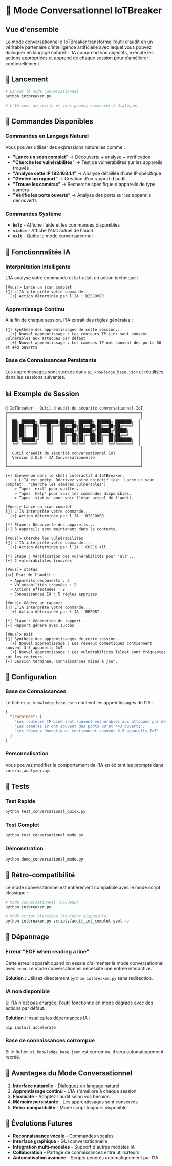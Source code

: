 # 🤖 Mode Conversationnel IoTBreaker

## Vue d'ensemble

Le mode conversationnel d'IoTBreaker transforme l'outil d'audit en un véritable partenaire d'intelligence artificielle avec lequel vous pouvez dialoguer en langage naturel. L'IA comprend vos objectifs, exécute les actions appropriées et apprend de chaque session pour s'améliorer continuellement.

## 🚀 Lancement

```bash
# Lancez le mode conversationnel
python iotbreaker.py

# L'IA vous accueille et vous pouvez commencer à dialoguer
```

## 💬 Commandes Disponibles

### Commandes en Langage Naturel

Vous pouvez utiliser des expressions naturelles comme :

- **"Lance un scan complet"** → Découverte + analyse + vérification
- **"Cherche les vulnérabilités"** → Test de vulnérabilités sur les appareils trouvés
- **"Analyse cette IP 192.168.1.1"** → Analyse détaillée d'une IP spécifique
- **"Génère un rapport"** → Création d'un rapport d'audit
- **"Trouve les caméras"** → Recherche spécifique d'appareils de type caméra
- **"Vérifie les ports ouverts"** → Analyse des ports sur les appareils découverts

### Commandes Système

- **`help`** - Affiche l'aide et les commandes disponibles
- **`status`** - Affiche l'état actuel de l'audit
- **`exit`** - Quitte le mode conversationnel

## 🧠 Fonctionnalités IA

### Interprétation Intelligente

L'IA analyse votre commande et la traduit en action technique :

```
[Vous]> Lance un scan complet
[🧠] L'IA interprète votre commande...
  [+] Action déterminée par l'IA : DISCOVER
```

### Apprentissage Continu

À la fin de chaque session, l'IA extrait des règles générales :

```
[🧠] Synthèse des apprentissages de cette session...
  [+] Nouvel apprentissage : Les routeurs TP-Link sont souvent vulnérables aux attaques par défaut
  [+] Nouvel apprentissage : Les caméras IP ont souvent des ports 80 et 443 ouverts
```

### Base de Connaissances Persistante

Les apprentissages sont stockés dans `ai_knowledge_base.json` et réutilisés dans les sessions suivantes.

## 📊 Exemple de Session

```
🤖 IoTBreaker - Outil d'audit de sécurité conversationnel IoT
╔══════════════════════════════════════════════════════════╗
║                                                          ║
║  ██╗ ██████╗ ████████╗██████╗ ██████╗ ██████╗ ███████╗  ║
║  ██║██╔═══██╗╚══██╔══╝██╔══██╗██╔══██╗██╔══██╗██╔════╝  ║
║  ██║██║   ██║   ██║   ██████╔╝██████╔╝██████╔╝█████╗    ║
║  ██║██║   ██║   ██║   ██╔══██╗██╔══██╗██╔══██╗██╔══╝    ║
║  ██║╚██████╔╝   ██║   ██║  ██║██║  ██║██║  ██║███████╗  ║
║  ╚═╝ ╚═════╝    ╚═╝   ╚═╝  ╚═╝╚═╝  ╚═╝╚═╝  ╚═╝╚══════╝  ║
║                                                          ║
║  Outil d'audit de sécurité conversationnel IoT           ║
║  Version 3.0.0 - IA Conversationnelle                    ║
║                                                          ║
╚══════════════════════════════════════════════════════════╝

[+] Bienvenue dans le shell interactif d'IoTBreaker.
    > L'IA est prête. Décrivez votre objectif (ex: 'Lance un scan complet', 'Cherche les caméras vulnérables').
    > Tapez 'exit' pour quitter.
    > Tapez 'help' pour voir les commandes disponibles.
    > Tapez 'status' pour voir l'état actuel de l'audit.

[Vous]> Lance un scan complet
[🧠] L'IA interprète votre commande...
  [+] Action déterminée par l'IA : DISCOVER

[*] Étape : Découverte des appareils...
[+] 3 appareils sont maintenant dans le contexte.

[Vous]> Cherche les vulnérabilités
[🧠] L'IA interprète votre commande...
  [+] Action déterminée par l'IA : CHECK all

[*] Étape : Vérification des vulnérabilités pour 'all'...
[+] 2 vulnérabilités trouvées

[Vous]> status
[📊] État de l'audit :
  • Appareils découverts : 3
  • Vulnérabilités trouvées : 2
  • Actions effectuées : 2
  • Connaissances IA : 5 règles apprises

[Vous]> Génère un rapport
[🧠] L'IA interprète votre commande...
  [+] Action déterminée par l'IA : REPORT

[*] Étape : Génération du rapport...
[+] Rapport généré avec succès

[Vous]> exit
[🧠] Synthèse des apprentissages de cette session...
  [+] Nouvel apprentissage : Les réseaux domestiques contiennent souvent 3-5 appareils IoT
  [+] Nouvel apprentissage : Les vulnérabilités Telnet sont fréquentes sur les routeurs
[+] Session terminée. Connaissances mises à jour.
```

## 🔧 Configuration

### Base de Connaissances

Le fichier `ai_knowledge_base.json` contient les apprentissages de l'IA :

```json
{
  "learnings": [
    "Les routeurs TP-Link sont souvent vulnérables aux attaques par défaut",
    "Les caméras IP ont souvent des ports 80 et 443 ouverts",
    "Les réseaux domestiques contiennent souvent 3-5 appareils IoT"
  ]
}
```

### Personnalisation

Vous pouvez modifier le comportement de l'IA en éditant les prompts dans `core/ai_analyzer.py`.

## 🧪 Tests

### Test Rapide

```bash
python test_conversational_quick.py
```

### Test Complet

```bash
python test_conversational_mode.py
```

### Démonstration

```bash
python demo_conversational_mode.py
```

## 🔄 Rétro-compatibilité

Le mode conversationnel est entièrement compatible avec le mode script classique :

```bash
# Mode conversationnel (nouveau)
python iotbreaker.py

# Mode script classique (toujours disponible)
python iotbreaker.py scripts/audit_iot_complet.yaml -v
```

## 🚨 Dépannage

### Erreur "EOF when reading a line"

Cette erreur apparaît quand on essaie d'alimenter le mode conversationnel avec `echo`. Le mode conversationnel nécessite une entrée interactive.

**Solution :** Utilisez directement `python iotbreaker.py` sans redirection.

### IA non disponible

Si l'IA n'est pas chargée, l'outil fonctionne en mode dégradé avec des actions par défaut.

**Solution :** Installez les dépendances IA :
```bash
pip install accelerate
```

### Base de connaissances corrompue

Si le fichier `ai_knowledge_base.json` est corrompu, il sera automatiquement recréé.

## 🎯 Avantages du Mode Conversationnel

1. **Interface naturelle** - Dialoguez en langage naturel
2. **Apprentissage continu** - L'IA s'améliore à chaque session
3. **Flexibilité** - Adaptez l'audit selon vos besoins
4. **Mémoire persistante** - Les apprentissages sont conservés
5. **Rétro-compatibilité** - Mode script toujours disponible

## 🔮 Évolutions Futures

- **Reconnaissance vocale** - Commandes vocales
- **Interface graphique** - GUI conversationnelle
- **Intégration multi-modèles** - Support d'autres modèles IA
- **Collaboration** - Partage de connaissances entre utilisateurs
- **Automatisation avancée** - Scripts générés automatiquement par l'IA 